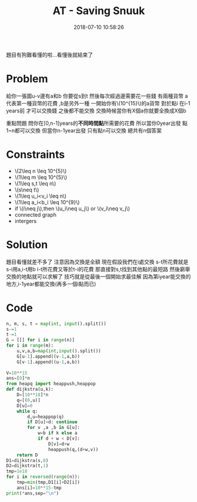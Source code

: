 ﻿---
title: AT - Saving Snuuk
tags:
  - Shortest Path
  - AtCoder
  - Graphs
categories:
  - ACM
date: 2018-07-10 10:58:26
---

題目有狗難看懂的啦...看懂後就結束了

# Problem


給你一張圖u-v邊有a和b
你要從s到t 然後每次經過邊需要花一些錢
有兩種貨幣
a代表第一種貨幣的花費 ,b是另外一種
一開始你有\\(10^{15}\\)的a貨幣
對於點i 在i-1 years前 才可以交換錢 之後都不能交換
交換時候當你有X個a你就要全換成X個b

重點問題 問你在[0,n-1]years的**不同時間點**所需要的花費
所以當你0year出發 點1~n都可以交換
但當你n-1year出發 只有點n可以交換 
總共有n個答案

# Constraints
* \\(2\leq n \leq 10^{5}\\)
* \\(1\leq m \leq 10^{5}\\)
* \\(1\leq s,t \leq n\\)
* \\(s\neq t\\)
* \\(1\leq u_i<v_i \leq n\\)
* \\(1\leq a_i<b_i \leq 10^{9}\\)
* if \\(i\neq j\\),then \\(u_i\neq u_j\\) or \\(v_i\neq v_j\\)
* connected graph
* intergers

# Solution
題目看懂就差不多了
注意因為交換是全額
現在假設我們在i處交換
s-t所花費就是s-i用a,i-t用b
i-t所花費又等於t-i的花費
那直接對s,t找到其他點的最短路
然後窮舉交換的地點就可以求解了
技巧就是從最後一個開始求最佳解
因為第iyear能交換的地方,i-1year都能交換(再多一個i點而已)

# Code
```py
n, m, s, t = map(int, input().split())
s-=1
t-=1
G = [[] for i in range(n)]
for i in range(m):
    u,v,a,b=map(int,input().split())
    G[u-1].append((v-1,a,b))
    G[v-1].append((u-1,a,b))
 
V=10**15
ans=[0]*n
from heapq import heappush,heappop
def dijkstra(u,k):
    D=[10**18]*n
    q=[(0,u)]
    D[u]=0
    while q:
        d,u=heappop(q)
        if D[u]<d: continue
        for v ,a ,b in G[u]:
            w=b if k else a
            if d + w < D[v]:
                D[v]=d+w
                heappush(q,(d+w,v))
    return D
D1=dijkstra(s,0)
D2=dijkstra(t,1)
tmp=1e18
for i in reversed(range(n)):
    tmp=min(tmp,D1[i]+D2[i])
    ans[i]=10**15-tmp
print(*ans,sep="\n")
```